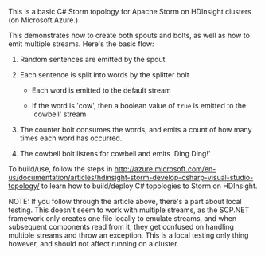 This is a basic C# Storm topology for Apache Storm on HDInsight clusters (on Microsoft Azure.)

This demonstrates how to create both spouts and bolts, as well as how to emit multiple streams. Here's the basic flow:

1. Random sentences are emitted by the spout

2. Each sentence is split into words by the splitter bolt

    * Each word is emitted to the default stream

    * If the word is 'cow', then a boolean value of `true` is emitted to the 'cowbell' stream

3. The counter bolt consumes the words, and emits a count of how many times each word has occurred.

4. The cowbell bolt listens for cowbell and emits 'Ding Ding!'

To build/use, follow the steps in http://azure.microsoft.com/en-us/documentation/articles/hdinsight-storm-develop-csharp-visual-studio-topology/ to learn how to build/deploy C# topologies to Storm on HDInsight.

NOTE: If you follow through the article above, there's a part about local testing. This doesn't seem to work with multiple streams, as the SCP.NET framework only creates one file locally to emulate streams, and when subsequent components read from it, they get confused on handling multiple streams and throw an exception. This is a local testing only thing however, and should not affect running on a cluster.
